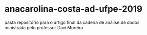 # anacarolina-costa-ad-ufpe-2019
pasta repositório para o artigo final da cadeira de análise de dados ministrada pelo professor Davi Moreira
